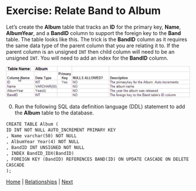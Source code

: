 # Exercise: Relate Band to Album

Let’s create the **Album** table that tracks an **ID** for the primary key, **Name**, **AlbumYear**, and a **BandID** column to support the foreign key to the **Band** table.    The table looks like this.  The trick is the **BandID** column as it requires the same data type of the parent column that you are relating it to.  If the parent column is an unsigned `INT` then child column will need to be an unsigned `INT`.  You will need to add an index for the **BandID** column.  

![Album table](/static/assets/img/table-album.png)

0. Run the following SQL data definition language (DDL) statement to add the **Album** table to the database.

```
CREATE TABLE Album (
ID INT NOT NULL AUTO_INCREMENT PRIMARY KEY
, Name varchar(50) NOT NULL
, AlbumYear Year(4) NOT NULL
, BandID INT UNSIGNED NOT NULL
, INDEX BandID_IDX(BandID)
, FOREIGN KEY (BandID) REFERENCES BAND(ID) ON UPDATE CASCADE ON DELETE CASCADE
);
```


[Home](/)  |  [Relationships](/8-relationships/)  |  [Next](/8-relationships/2)
